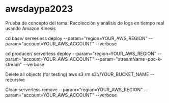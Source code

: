 # awsdaypa2023
Prueba de concepto del tema: Recolección y análisis de logs en tiempo real usando Amazon Kinesis

cd base/
serverless deploy --param="region=YOUR_AWS_REGION" --param="account=YOUR_AWS_ACCOUNT" --verbose

cd producer/
serverless deploy --param="region=YOUR_AWS_REGION" --param="account=YOUR_AWS_ACCOUNT" --param="streamName=poc-k-stream" --verbose


Delete all objects (for testing)
aws s3 rm s3://YOUR_BUCKET_NAME --recursive

Clean 
serverless remove --param="region=YOUR_AWS_REGION" --param="account=YOUR_AWS_ACCOUNT" --verbose